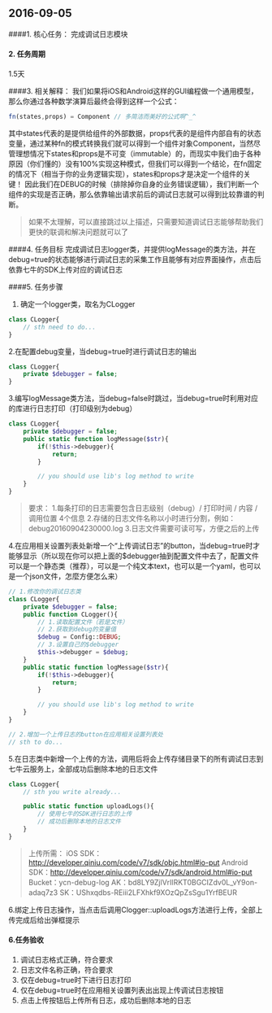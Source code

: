 2016-09-05
----------

####1. 核心任务：
 完成调试日志模块

#### 2. 任务周期
1.5天

####3.  相关解释：
我们如果将iOS和Android这样的GUI编程做一个通用模型，那么你通过各种数学演算后最终会得到这样一个公式：
```javascript
fn(states,props) = Component // 多简洁而美好的公式啊^_^
```
其中states代表的是提供给组件的外部数据，props代表的是组件内部自有的状态变量，通过某种fn的模式转换我们就可以得到一个组件对象Component，当然尽管理想情况下states和props是不可变（immutable）的，而现实中我们由于各种原因（你们懂的）没有100%实现这种模式，但我们可以得到一个结论，在fn固定的情况下（相当于你的业务逻辑实现），states和props才是决定一个组件的关键！
因此我们在DEBUG的时候（排除掉你自身的业务错误逻辑），我们判断一个组件的实现是否正确，那么依靠输出请求前后的调试日志就可以得到比较靠谱的判断。
>如果不太理解，可以直接跳过以上描述，只需要知道调试日志能够帮助我们更快的联调和解决问题就可以了

####4. 任务目标
完成调试日志logger类，并提供logMessage的类方法，并在debug=true的状态能够进行调试日志的采集工作且能够有对应界面操作，点击后依靠七牛的SDK上传对应的调试日志

####5. 任务步骤
1. 确定一个logger类，取名为CLogger
```php
class CLogger{
	// sth need to do...
}
```
2.在配置debug变量，当debug=true时进行调试日志的输出
```php
class CLogger{
	private $debugger = false;
}
```
3.编写logMessage类方法，当debug=false时跳过，当debug=true时利用对应的库进行日志打印（打印级别为debug）
```php
class CLogger{
	private $debugger = false;
	public static function logMessage($str){
		if(!$this->debugger){
			return;
		}

		// you should use lib's log method to write
	}
}
```
>要求：
> 1.每条打印的日志需要包含日志级别（debug）/ 打印时间 / 内容 / 调用位置 4个信息
> 2.存储的日志文件名称以小时进行分割，例如：debug20160904230000.log
> 3.日志文件需要可读可写，方便之后的上传

4.在应用相关设置列表处新增一个“上传调试日志”的button，当debug=true时才能够显示（所以现在你可以把上面的$debugger抽到配置文件中去了，配置文件可以是一个静态类（推荐），可以是一个纯文本text，也可以是一个yaml，也可以是一个json文件，怎麼方便怎么来）
```php
// 1.修改你的调试日志类
class CLogger{
	private $debugger = false;
	public function CLogger(){
		// 1.读取配置文件（若是文件）
		// 2.获取到debug的变量值
		$debug = Config::DEBUG;
		// 3.设置自己的$debugger
		$this->debugger = $debug;
	}
	public static function logMessage($str){
		if(!$this->debugger){
			return;
		}

		// you should use lib's log method to write
	}
}

// 2.增加一个上传日志的button在应用相关设置列表处
// sth to do...
```
5.在日志类中新增一个上传的方法，调用后将会上传存储目录下的所有调试日志到七牛云服务上，全部成功后删除本地的日志文件
```php
class CLogger{
	// sth you write already...

	public static function uploadLogs(){
		// 使用七牛的SDK进行日志的上传
		// 成功后删除本地的日志文件
	}
}
```
>上传所需：
>iOS SDK：http://developer.qiniu.com/code/v7/sdk/objc.html#io-put
>Android SDK：http://developer.qiniu.com/code/v7/sdk/android.html#io-put
>Bucket：ycn-debug-log
>AK：bd8LY9ZjlVrIlRKT0BGCIZdv0L_vY9on-adaq7z3
>SK：UShxqdbs-REiii2LFXhkf9XOzQpZsSgu1YrfBEUR

6.绑定上传日志操作，当点击后调用Clogger::uploadLogs方法进行上传，全部上传完成后给出弹框提示

#### 6.任务验收
1. 调试日志格式正确，符合要求
2. 日志文件名称正确，符合要求
3. 仅在debug=true时下进行日志打印
4. 仅在debug=true时在应用相关设置列表出出现上传调试日志按钮
5. 点击上传按钮后上传所有日志，成功后删除本地的日志